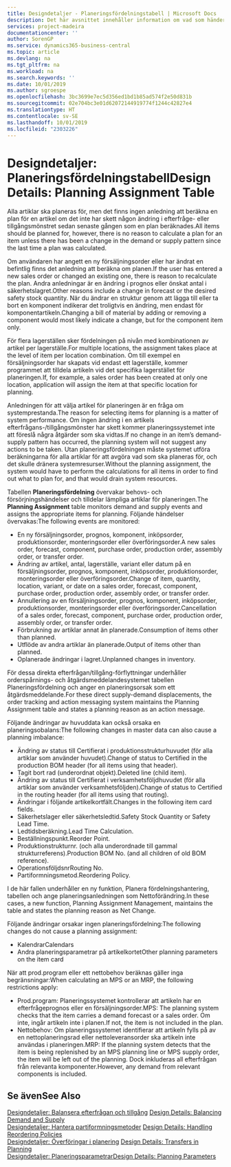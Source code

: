 ```yaml
---
title: Designdetaljer - Planeringsfördelningstabell | Microsoft Docs
description: Det här avsnittet innehåller information om vad som händer när du ändrar hur du planerar för en artikel.
services: project-madeira
documentationcenter: ''
author: SorenGP
ms.service: dynamics365-business-central
ms.topic: article
ms.devlang: na
ms.tgt_pltfrm: na
ms.workload: na
ms.search.keywords: ''
ms.date: 10/01/2019
ms.author: sgroespe
ms.openlocfilehash: 3bc3699e7ec5d356ed1bd1b85ad574f2e50d831b
ms.sourcegitcommit: 02e704bc3e01d62072144919774f1244c42827e4
ms.translationtype: HT
ms.contentlocale: sv-SE
ms.lasthandoff: 10/01/2019
ms.locfileid: "2303226"
---
```

# <a name="design-details-planning-assignment-table"></a><span data-ttu-id="6b555-103">Designdetaljer: Planeringsfördelningstabell</span><span class="sxs-lookup"><span data-stu-id="6b555-103">Design Details: Planning Assignment Table</span></span>
<span data-ttu-id="6b555-104">Alla artiklar ska planeras för, men det finns ingen anledning att beräkna en plan för en artikel om det inte har skett någon ändring i efterfråge- eller tillgångsmönstret sedan senaste gången som en plan beräknades.</span><span class="sxs-lookup"><span data-stu-id="6b555-104">All items should be planned for, however, there is no reason to calculate a plan for an item unless there has been a change in the demand or supply pattern since the last time a plan was calculated.</span></span>  

<span data-ttu-id="6b555-105">Om användaren har angett en ny försäljningsorder eller har ändrat en befintlig finns det anledning att beräkna om planen.</span><span class="sxs-lookup"><span data-stu-id="6b555-105">If the user has entered a new sales order or changed an existing one, there is reason to recalculate the plan.</span></span> <span data-ttu-id="6b555-106">Andra anledningar är en ändring i prognos eller önskat antal i säkerhetslagret.</span><span class="sxs-lookup"><span data-stu-id="6b555-106">Other reasons include a change in forecast or the desired safety stock quantity.</span></span> <span data-ttu-id="6b555-107">När du ändrar en struktur genom att lägga till eller ta bort en komponent indikerar det troligtvis en ändring, men endast för komponentartikeln.</span><span class="sxs-lookup"><span data-stu-id="6b555-107">Changing a bill of material by adding or removing a component would most likely indicate a change, but for the component item only.</span></span>  

<span data-ttu-id="6b555-108">För flera lagerställen sker fördelningen på nivån med kombinationen av artikel per lagerställe.</span><span class="sxs-lookup"><span data-stu-id="6b555-108">For multiple locations, the assignment takes place at the level of item per location combination.</span></span> <span data-ttu-id="6b555-109">Om till exempel en försäljningsorder har skapats vid endast ett lagerställe, kommer programmet att tilldela artikeln vid det specifika lagerstället för planeringen.</span><span class="sxs-lookup"><span data-stu-id="6b555-109">If, for example, a sales order has been created at only one location, application will assign the item at that specific location for planning.</span></span>  

<span data-ttu-id="6b555-110">Anledningen för att välja artikel för planeringen är en fråga om systemprestanda.</span><span class="sxs-lookup"><span data-stu-id="6b555-110">The reason for selecting items for planning is a matter of system performance.</span></span> <span data-ttu-id="6b555-111">Om ingen ändring i en artikels efterfrågans-/tillgångsmönster har skett kommer planeringssystemet inte att föreslå några åtgärder som ska vidtas.</span><span class="sxs-lookup"><span data-stu-id="6b555-111">If no change in an item’s demand-supply pattern has occurred, the planning system will not suggest any actions to be taken.</span></span> <span data-ttu-id="6b555-112">Utan planeringsfördelningen måste systemet utföra beräkningarna för alla artiklar för att avgöra vad som ska planeras för, och det skulle dränera systemresurser.</span><span class="sxs-lookup"><span data-stu-id="6b555-112">Without the planning assignment, the system would have to perform the calculations for all items in order to find out what to plan for, and that would drain system resources.</span></span>  

<span data-ttu-id="6b555-113">Tabellen **Planeringsfördelning** övervakar behovs- och försörjningshändelser och tilldelar lämpliga artiklar för planeringen.</span><span class="sxs-lookup"><span data-stu-id="6b555-113">The **Planning Assignment** table monitors demand and supply events and assigns the appropriate items for planning.</span></span> <span data-ttu-id="6b555-114">Följande händelser övervakas:</span><span class="sxs-lookup"><span data-stu-id="6b555-114">The following events are monitored:</span></span>  

* <span data-ttu-id="6b555-115">En ny försäljningsorder, prognos, komponent, inköpsorder, produktionsorder, monteringsorder eller överföringsorder.</span><span class="sxs-lookup"><span data-stu-id="6b555-115">A new sales order, forecast, component, purchase order, production order, assembly order, or transfer order.</span></span>  
* <span data-ttu-id="6b555-116">Ändring av artikel, antal, lagerställe, variant eller datum på en försäljningsorder, prognos, komponent, inköpsorder, produktionsorder, monteringsorder eller överföringsorder.</span><span class="sxs-lookup"><span data-stu-id="6b555-116">Change of item, quantity, location, variant, or date on a sales order, forecast, component, purchase order, production order, assembly order, or transfer order.</span></span>  
* <span data-ttu-id="6b555-117">Annullering av en försäljningsorder, prognos, komponent, inköpsorder, produktionsorder, monteringsorder eller överföringsorder.</span><span class="sxs-lookup"><span data-stu-id="6b555-117">Cancellation of a sales order, forecast, component, purchase order, production order, assembly order, or transfer order.</span></span>  
* <span data-ttu-id="6b555-118">Förbrukning av artiklar annat än planerade.</span><span class="sxs-lookup"><span data-stu-id="6b555-118">Consumption of items other than planned.</span></span>  
* <span data-ttu-id="6b555-119">Utflöde av andra artiklar än planerade.</span><span class="sxs-lookup"><span data-stu-id="6b555-119">Output of items other than planned.</span></span>  
* <span data-ttu-id="6b555-120">Oplanerade ändringar i lagret.</span><span class="sxs-lookup"><span data-stu-id="6b555-120">Unplanned changes in inventory.</span></span>  

<span data-ttu-id="6b555-121">För dessa direkta efterfrågan/tillgång-förflyttningar underhåller orderspårnings- och åtgärdsmeddelandesystemet tabellen Planeringsfördelning och anger en planeringsorsak som ett åtgärdsmeddelande.</span><span class="sxs-lookup"><span data-stu-id="6b555-121">For these direct supply-demand displacements, the order tracking and action messaging system maintains the Planning Assignment table and states a planning reason as an action message.</span></span>  

<span data-ttu-id="6b555-122">Följande ändringar av huvuddata kan också orsaka en planeringsobalans:</span><span class="sxs-lookup"><span data-stu-id="6b555-122">The following changes in master data can also cause a planning imbalance:</span></span>  

* <span data-ttu-id="6b555-123">Ändring av status till Certifierat i produktionsstrukturhuvudet (för alla artiklar som använder huvudet).</span><span class="sxs-lookup"><span data-stu-id="6b555-123">Change of status to Certified in the production BOM header (for all items using that header).</span></span>  
* <span data-ttu-id="6b555-124">Tagit bort rad (underordnat objekt).</span><span class="sxs-lookup"><span data-stu-id="6b555-124">Deleted line (child item).</span></span>  
* <span data-ttu-id="6b555-125">Ändring av status till Certifierat i verksamhetsföljdhuvudet (för alla artiklar som använder verksamhetsföljden).</span><span class="sxs-lookup"><span data-stu-id="6b555-125">Change of status to Certified in the routing header (for all items using that routing).</span></span>  
* <span data-ttu-id="6b555-126">Ändringar i följande artikelkortfält.</span><span class="sxs-lookup"><span data-stu-id="6b555-126">Changes in the following item card fields.</span></span>  
* <span data-ttu-id="6b555-127">Säkerhetslager eller säkerhetsledtid.</span><span class="sxs-lookup"><span data-stu-id="6b555-127">Safety Stock Quantity or Safety Lead Time.</span></span>  
* <span data-ttu-id="6b555-128">Ledtidsberäkning.</span><span class="sxs-lookup"><span data-stu-id="6b555-128">Lead Time Calculation.</span></span>  
* <span data-ttu-id="6b555-129">Beställningspunkt.</span><span class="sxs-lookup"><span data-stu-id="6b555-129">Reorder Point.</span></span>  
* <span data-ttu-id="6b555-130">Produktionstrukturnr. (och alla underordnade till gammal strukturreferens).</span><span class="sxs-lookup"><span data-stu-id="6b555-130">Production BOM No. (and all children of old BOM reference).</span></span>  
* <span data-ttu-id="6b555-131">Operationsföljdsnr</span><span class="sxs-lookup"><span data-stu-id="6b555-131">Routing No.</span></span>  
* <span data-ttu-id="6b555-132">Partiformningsmetod.</span><span class="sxs-lookup"><span data-stu-id="6b555-132">Reordering Policy.</span></span>  

<span data-ttu-id="6b555-133">I de här fallen underhåller en ny funktion, Planera fördelningshantering, tabellen och ange planeringsanledningen som Nettoförändring.</span><span class="sxs-lookup"><span data-stu-id="6b555-133">In these cases, a new function, Planning Assignment Management, maintains the table and states the planning reason as Net Change.</span></span>  

<span data-ttu-id="6b555-134">Följande ändringar orsakar ingen planeringsfördelning:</span><span class="sxs-lookup"><span data-stu-id="6b555-134">The following changes do not cause a planning assignment:</span></span>  

* <span data-ttu-id="6b555-135">Kalendrar</span><span class="sxs-lookup"><span data-stu-id="6b555-135">Calendars</span></span>  
* <span data-ttu-id="6b555-136">Andra planeringsparametrar på artikelkortet</span><span class="sxs-lookup"><span data-stu-id="6b555-136">Other planning parameters on the item card</span></span>  

<span data-ttu-id="6b555-137">När att prod.program eller ett nettobehov beräknas gäller inga begränsningar:</span><span class="sxs-lookup"><span data-stu-id="6b555-137">When calculating an MPS or an MRP, the following restrictions apply:</span></span>  

* <span data-ttu-id="6b555-138">Prod.program: Planeringssystemet kontrollerar att artikeln har en efterfrågeprognos eller en försäljningsorder.</span><span class="sxs-lookup"><span data-stu-id="6b555-138">MPS: The planning system checks that the item carries a demand forecast or a sales order.</span></span> <span data-ttu-id="6b555-139">Om inte, ingår artikeln inte i planen.</span><span class="sxs-lookup"><span data-stu-id="6b555-139">If not, the item is not included in the plan.</span></span>  
* <span data-ttu-id="6b555-140">Nettobehov: Om planeringssystemet identifierar att artikeln fylls på av en nettoplaneringsrad eller nettoleveransorder ska artikeln inte användas i planeringen.</span><span class="sxs-lookup"><span data-stu-id="6b555-140">MRP: If the planning system detects that the item is being replenished by an MPS planning line or MPS supply order, the item will be left out of the planning.</span></span> <span data-ttu-id="6b555-141">Dock inkluderas all efterfrågan från relevanta komponenter.</span><span class="sxs-lookup"><span data-stu-id="6b555-141">However, any demand from relevant components is included.</span></span>  

## <a name="see-also"></a><span data-ttu-id="6b555-142">Se även</span><span class="sxs-lookup"><span data-stu-id="6b555-142">See Also</span></span>  
<span data-ttu-id="6b555-143">[Designdetaljer: Balansera efterfrågan och tillgång](design-details-balancing-demand-and-supply.md) </span><span class="sxs-lookup"><span data-stu-id="6b555-143">[Design Details: Balancing Demand and Supply](design-details-balancing-demand-and-supply.md) </span></span>  
<span data-ttu-id="6b555-144">[Designdetaljer: Hantera partiformningsmetoder](design-details-handling-reordering-policies.md) </span><span class="sxs-lookup"><span data-stu-id="6b555-144">[Design Details: Handling Reordering Policies](design-details-handling-reordering-policies.md) </span></span>  
<span data-ttu-id="6b555-145">[Designdetaljer: Överföringar i planering](design-details-transfers-in-planning.md) </span><span class="sxs-lookup"><span data-stu-id="6b555-145">[Design Details: Transfers in Planning](design-details-transfers-in-planning.md) </span></span>  
[<span data-ttu-id="6b555-146">Designdetaljer: Planeringsparametrar</span><span class="sxs-lookup"><span data-stu-id="6b555-146">Design Details: Planning Parameters</span></span>](design-details-planning-parameters.md)  
